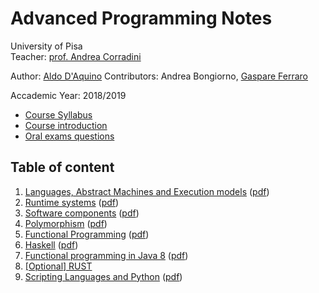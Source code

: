# Advanced Programming Notes

University of Pisa  
Teacher: [prof. Andrea Corradini](http://pages.di.unipi.it/corradini/)

Author: [Aldo D'Aquino](https://github.com/daquinoaldo)
Contributors: Andrea Bongiorno, [Gaspare Ferraro](https://github.com/GaspareG)

Accademic Year: 2018/2019  

- [Course Syllabus](Syllabus.pdf)  
- [Course introduction](00-Course-introduction.md)
- [Oral exams questions](Questions.md)

## Table of content
1. [Languages, Abstract Machines and Execution models](01-Languages-Abstract-machines-Execution-models.md) ([pdf](pdf/01-Languages-Abstract-machines-Execution-models.pdf))
2. [Runtime systems](02-Runtime-systems.md) ([pdf](pdf/02-Runtime-systems.pdf))
3. [Software components](03-Software-components.md) ([pdf](pdf/03-Software-components.pdf))
4. [Polymorphism](04-Polymorphism.md) ([pdf](pdf/04-Polymorphism.pdf))
5. [Functional Programming](05-Functional-programming.md) ([pdf](pdf/05-Functional-programming.pdf))
6. [Haskell](06-Haskell.md) ([pdf](pdf/06-Haskell.pdf))
7. [Functional programming in Java 8](07-Java-8-Functional-Programming.md) ([pdf](pdf/07-Java-8-Functional-Programming.pdf))
8. [[Optional] RUST](slides/24-RUST.pdf)
9. [Scripting Languages and Python](09-Scripting-languages-Python.md) ([pdf](pdf/09-Scripting-languages-Python.pdf))
